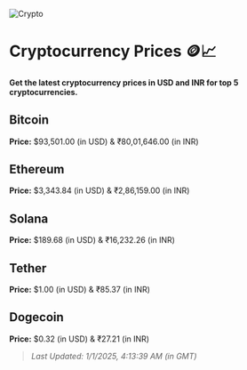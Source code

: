 
![Crypto](https://www.techguide.com.au/wp-content/uploads/2020/11/crypto3.jpeg)

# Cryptocurrency Prices 🪙📈

#### Get the latest cryptocurrency prices in USD and INR for top 5 cryptocurrencies.

## Bitcoin

**Price:** $93,501.00 (in USD) & ₹80,01,646.00 (in INR)

## Ethereum

**Price:** $3,343.84 (in USD) & ₹2,86,159.00 (in INR)

## Solana

**Price:** $189.68 (in USD) & ₹16,232.26 (in INR)

## Tether

**Price:** $1.00 (in USD) & ₹85.37 (in INR)

## Dogecoin

**Price:** $0.32 (in USD) & ₹27.21 (in INR)

> _Last Updated: 1/1/2025, 4:13:39 AM (in GMT)_

